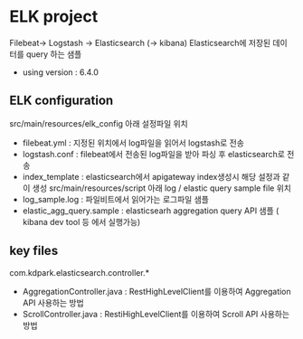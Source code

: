 # ELK project
Filebeat-> Logstash -> Elasticsearch (-> kibana)
Elasticsearch에 저장된 데이터를 query 하는 샘플

- using version : 6.4.0

## ELK configuration
src/main/resources/elk_config 아래 설정파일 위치
- filebeat.yml : 지정된 위치에서 log파일을 읽어서 logstash로 전송
- logstash.conf : filebeat에서 전송된 log파일을 받아 파싱 후 elasticsearch로 전송
- index_template  : elasticsearch에서 apigateway index생성시 해당 설정과 같이 생성
src/main/resources/script 아래 log / elastic query sample file 위치
- log_sample.log : 파일비트에서 읽어가는 로그파일 샘플
- elastic_agg_query.sample : elasticsearh aggregation query API 샘플 ( kibana dev tool 등 에서 실행가능)

## key files
com.kdpark.elasticsearch.controller.*
- AggregationController.java : RestHighLevelClient를 이용하여 Aggregation API 사용하는 방법
- ScrollController.java : RestiHighLevelClient를 이용하여 Scroll API 사용하는 방법 

